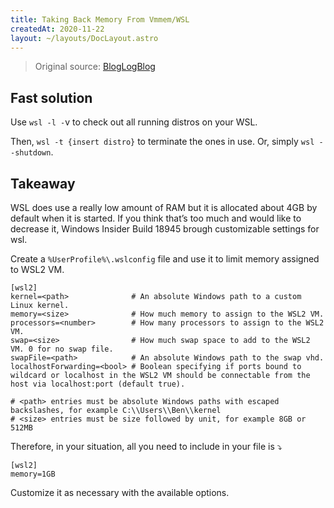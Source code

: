 ```yaml
---
title: Taking Back Memory From Vmmem/WSL
createdAt: 2020-11-22
layout: ~/layouts/DocLayout.astro
---
```


> Original source: [BlogLogBlog](https://blog.simonpeterdebbarma.com/2020-04-memory-and-wsl/)

## Fast solution

Use `wsl -l -`v to check out all running distros on your WSL.

Then, `wsl -t {insert distro}` to terminate the ones in use. Or, simply `wsl --shutdown`.

## Takeaway

WSL does use a really low amount of RAM but it is allocated about 4GB by default when it is started. If you think that’s too much and would like to decrease it, Windows Insider Build 18945 brough customizable settings for wsl.

Create a `%UserProfile%\.wslconfig` file and use it to limit memory assigned to WSL2 VM.

```ini:.wslconfig
[wsl2]
kernel=<path>              # An absolute Windows path to a custom Linux kernel.
memory=<size>              # How much memory to assign to the WSL2 VM.
processors=<number>        # How many processors to assign to the WSL2 VM.
swap=<size>                # How much swap space to add to the WSL2 VM. 0 for no swap file.
swapFile=<path>            # An absolute Windows path to the swap vhd.
localhostForwarding=<bool> # Boolean specifying if ports bound to wildcard or localhost in the WSL2 VM should be connectable from the host via localhost:port (default true).

# <path> entries must be absolute Windows paths with escaped backslashes, for example C:\\Users\\Ben\\kernel
# <size> entries must be size followed by unit, for example 8GB or 512MB
```

Therefore, in your situation, all you need to include in your file is ⤵

```ini:.wslconfig
[wsl2]
memory=1GB
```

Customize it as necessary with the available options.

